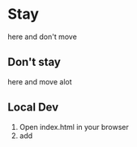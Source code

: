 # Stay
here and don't move

## Don't stay
here and move alot

## Local Dev

1. Open index.html in your browser
2. add 